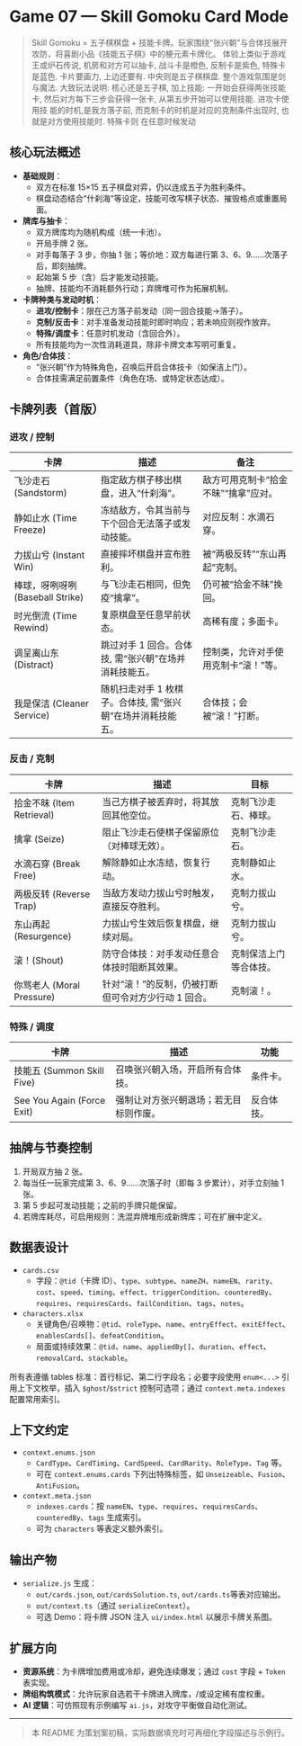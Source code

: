 # Game 07 — Skill Gomoku Card Mode

> Skill Gomoku = 五子棋棋盘 + 技能卡牌。玩家围绕“张兴朝”与合体技展开攻防，将喜剧小品《技能五子棋》中的梗元素卡牌化。
> 体验上类似于游戏王或炉石传说, 机房和对方可以抽卡, 战斗卡是橙色, 反制卡是紫色, 特殊卡是蓝色. 卡片要画力, 上边还要有. 中央则是五子棋棋盘. 整个游戏氛围是剑与魔法.
> 大致玩法说明: 核心还是五子棋, 加上技能: 一开始会获得两张技能卡, 然后对方每下三步会获得一张卡, 从第五步开始可以使用技能. 进攻卡使用技
  能的时机,是我方落子前, 而克制卡的时机是对应的克制条件出现时, 也就是对方使用技能时. 特殊卡则
  在任意时候发动

## 核心玩法概述

- **基础规则**：
  - 双方在标准 15×15 五子棋盘对弈，仍以连成五子为胜利条件。
  - 棋盘动态结合“什刹海”等设定，技能可改写棋子状态、摧毁格点或重置局面。
- **牌库与抽卡**：
  - 双方牌库均为随机构成（统一卡池）。
  - 开局手牌 2 张。
  - 对手每落子 3 步，你抽 1 张；等价地：双方每进行第 3、6、9……次落子后，即刻抽牌。
  - 起始第 5 步（含）后才能发动技能。
  - 抽牌、技能均不消耗额外行动；弃牌堆可作为拓展机制。
- **卡牌种类与发动时机**：
  - **进攻/控制卡**：限在己方落子前发动（同一回合技能→落子）。
  - **克制/反击卡**：对手准备发动技能时即时响应；若未响应则视作放弃。
  - **特殊/调度卡**：任意时机发动（含回合外）。
  - 所有技能均为一次性消耗道具，除非卡牌文本写明可重复。
- **角色/合体技**：
  - “张兴朝”作为特殊角色，召唤后开启合体技卡（如保洁上门）。
  - 合体技需满足前置条件（角色在场、或特定状态达成）。

## 卡牌列表（首版）

### 进攻 / 控制

| 卡牌 | 描述 | 备注 |
| --- | --- | --- |
| 飞沙走石 (Sandstorm) | 指定敌方棋子移出棋盘，进入“什刹海”。 | 敌方可用克制卡“拾金不昧”“擒拿”应对。 |
| 静如止水 (Time Freeze) | 冻结敌方，令其当前与下个回合无法落子或发动技能。 | 对应反制：水滴石穿。 |
| 力拔山兮 (Instant Win) | 直接摔坏棋盘并宣布胜利。 | 被“两极反转”“东山再起”克制。 |
| 棒球，呀咧呀咧 (Baseball Strike) | 与飞沙走石相同，但免疫“擒拿”。 | 仍可被“拾金不昧”挽回。 |
| 时光倒流 (Time Rewind) | 复原棋盘至任意早前状态。 | 高稀有度；多面卡。 |
| 调呈离山东 (Distract) | 跳过对手 1 回合。合体技, 需“张兴朝”在场并消耗技能五。 | 控制类，允许对手使用克制卡“滚！”等。 |
| 我是保洁 (Cleaner Service) | 随机扫走对手 1 枚棋子。合体技, 需“张兴朝”在场并消耗技能五。 | 合体技；会被“滚！”打断。 |

### 反击 / 克制

| 卡牌 | 描述 | 目标 |
| --- | --- | --- |
| 拾金不昧 (Item Retrieval) | 当己方棋子被丢弃时，将其放回其他空位。 | 克制飞沙走石、棒球。 |
| 擒拿 (Seize) | 阻止飞沙走石使棋子保留原位（对棒球无效）。 | 克制飞沙走石。 |
| 水滴石穿 (Break Free) | 解除静如止水冻结，恢复行动。 | 克制静如止水。 |
| 两极反转 (Reverse Trap) | 当敌方发动力拔山兮时触发，直接反夺胜利。 | 克制力拔山兮。 |
| 东山再起 (Resurgence) | 力拔山兮生效后恢复棋盘，继续对局。 | 克制力拔山兮。 |
| 滚！(Shout) | 防守合体技：对手发动任意合体技时阻断其效果。 | 克制保洁上门等合体技。 |
| 你骂老人 (Moral Pressure) | 针对“滚！”的反制，仍被打断但可令对方少行动 1 回合。 | 克制滚！。 |

### 特殊 / 调度

| 卡牌 | 描述 | 功能 |
| --- | --- | --- |
| 技能五 (Summon Skill Five) | 召唤张兴朝入场，开启所有合体技。 | 条件卡。 |
| See You Again (Force Exit) | 强制让对方张兴朝退场；若无目标则作废。 | 反合体技。 |

## 抽牌与节奏控制

1. 开局双方抽 2 张。
2. 每当任一玩家完成第 3、6、9……次落子时（即每 3 步累计），对手立刻抽 1 张。
3. 第 5 步起可发动技能；之前的手牌只能保留。
4. 若牌库耗尽，可启用规则：洗混弃牌堆形成新牌库；可在扩展中定义。

## 数据表设计

- `cards.csv`
  - 字段：`@tid`（卡牌 ID）、`type`、`subtype`、`nameZH`、`nameEN`、`rarity`、`cost`、`speed`、`timing`、`effect`、`triggerCondition`、`counteredBy`、`requires`、`requiresCards`、`failCondition`、`tags`、`notes`。
- `characters.xlsx`
  - 关键角色/召唤物：`@tid`、`roleType`、`name`、`entryEffect`、`exitEffect`、`enablesCards[]`、`defeatCondition`。
  - 局面或持续效果：`@tid`、`name`、`appliedBy[]`、`duration`、`effect`、`removalCard`、`stackable`。

所有表遵循 tables 标准：首行标记、第二行字段名；必要字段使用 `enum<...>` 引用上下文枚举，插入 `$ghost`/`$strict` 控制可选项；通过 `context.meta.indexes` 配置常用索引。

## 上下文约定

- `context.enums.json`
  - `CardType`、`CardTiming`、`CardSpeed`、`CardRarity`、`RoleType`、`Tag` 等。
  - 可在 `context.enums.cards` 下列出特殊标签，如 `Unseizeable`、`Fusion`、`AntiFusion`。
- `context.meta.json`
  - `indexes.cards`：按 `nameEN`、`type`、`requires`、`requiresCards`、`counteredBy`、`tags` 生成索引。
  - 可为 `characters` 等表定义额外索引。

## 输出产物

- `serialize.js` 生成：
  - `out/cards.json`, `out/cardsSolution.ts`, `out/cards.ts`等表对应输出。
  - `out/context.ts`（通过 `serializeContext`）。
  - 可选 Demo：将卡牌 JSON 注入 `ui/index.html` 以展示卡牌关系图。

## 扩展方向

- **资源系统**：为卡牌增加费用或冷却，避免连续爆发；通过 `cost` 字段 + `Token` 表实现。
- **牌组构筑模式**：允许玩家自选若干卡牌进入牌库，/或设定稀有度权重。
- **AI 逻辑**：可仿照现有示例编写 `ai.js`，对攻守平衡做自动化测试。

---

> 本 README 为策划案初稿，实际数据填充时可再细化字段描述与示例行。
